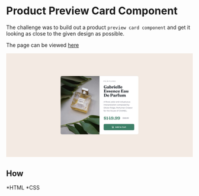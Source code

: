 # Product Preview Card Component

The challenge was to build out a product ```preview card component``` and get it looking as close to the given design as possible.

The page can be viewed [here](https://yova07.github.io/Product-preview-card-component/)

![Design](https://github.com/Yova07/Product-preview-card-component/blob/main/design/desktop-design.jpg)

## How

*HTML
*CSS
